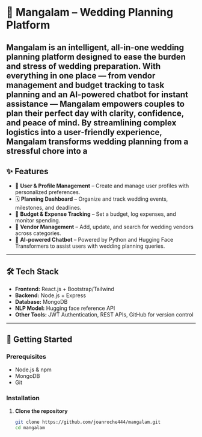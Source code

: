 # 💍 Mangalam – Wedding Planning Platform

## Mangalam is an intelligent, all-in-one wedding planning platform designed to ease the burden and stress of wedding preparation. With everything in one place — from vendor management and budget tracking to task planning and an AI-powered chatbot for instant assistance — Mangalam empowers couples to plan their perfect day with clarity, confidence, and peace of mind. By streamlining complex logistics into a user-friendly experience, Mangalam transforms wedding planning from a stressful chore into a

## ✨ Features

- 👤 **User & Profile Management** – Create and manage user profiles with personalized preferences.
- 🗓️ **Planning Dashboard** – Organize and track wedding events, milestones, and deadlines.
- 💸 **Budget & Expense Tracking** – Set a budget, log expenses, and monitor spending.
- 🧾 **Vendor Management** – Add, update, and search for wedding vendors across categories.
- 🤖 **AI-powered Chatbot** – Powered by Python and Hugging Face Transformers to assist users with wedding planning queries.

---

## 🛠️ Tech Stack

- **Frontend:** React.js + Bootstrap/Tailwind
- **Backend:** Node.js + Express
- **Database:** MongoDB
- **NLP Model:** Hugging face reference API
- **Other Tools:** JWT Authentication, REST APIs, GitHub for version control

---

## 🚀 Getting Started

### Prerequisites

- Node.js & npm
- MongoDB
- Git

### Installation

1. **Clone the repository**
   ```bash
   git clone https://github.com/joanroche444/mangalam.git
   cd mangalam
   ```
